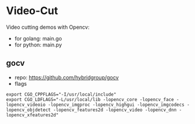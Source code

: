 # Video-Cut

Video cutting demos with Opencv:
- for golang: main.go
- for python: main.py

## gocv

- repo: https://github.com/hybridgroup/gocv
- flags

```
export CGO_CPPFLAGS="-I/usr/local/include"
export CGO_LDFLAGS="-L/usr/local/lib -lopencv_core -lopencv_face -lopencv_videoio -lopencv_imgproc -lopencv_highgui -lopencv_imgcodecs -lopencv_objdetect -lopencv_features2d -lopencv_video -lopencv_dnn -lopencv_xfeatures2d"
```
